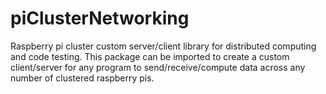 # piClusterNetworking
Raspberry pi cluster custom server/client library for distributed computing and code testing. This package can be imported to create a custom client/server for any program to send/receive/compute data across any number of clustered raspberry pis.
